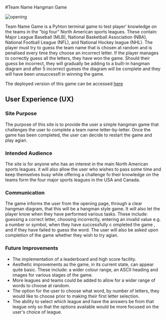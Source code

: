 #Team Name Hangman Game

![opening](https://github.com/user-attachments/assets/bba262f8-d1c2-488b-8e13-ed1ac7902dba)

Team Name Game is a Pyhton terminal game to test player' knowledge on the teams in the "big four" North American sports leagues. These contain: Major League Baseball (MLB), National Basketball Association (NBA), National Football League (NFL), and National Hockey league (NHL).
The player must try to guess the team name that is chosen at random and is penalised every time they choose an incorrect letter. If the player manages to correctly guess all the letters, they have won the game. Should their guess be incorrect, they will gradually be adding to a built-in hangman diagram and after 5 incorrect gueses the diagram will be complete and they will have been unsuccessfl in winning the game.

The deployed version of this game can be accessed [here](https://team-name-hangman-game-f7bfa00d8815.herokuapp.com/)

## User Experience (UX)

### Site Purpose

The purpose of this site is to provide the user a simple hangman game that challenges the user to complete a team name letter-by-letter. Once the game has been completed, the user can decide to restart the game and play agian.


### Intended Audience

The site is for anyone who has an interest in the main North American sports leagues. it will also allow the user who wishes to pass some time and keep themselves busy while offering a challenge fo their knowledge on the teams form the four major sports leagues in the USA and Canada.

### Communication

The game informs the user from the opening page, through a clear hangman diagram, that this will be a hangman style game. It will also let the player know when they have performed various tasks. These include: guessing a correct letter, choosing incorrectly, entering an invalid value e.g. a number or symbol, when they have successfully c ompleted the game , and if they have failed to guess the word. The user will also be asked upon completion of the game whether they wish to try agian.

### Future Improvements

* The implementation of a leaderboard and high score facility.
* Aesthetic improvements as the game, in its current state, can appear quite basic. These include: a wider colour range, an ASCII heading and images for various stages of the game.
* More leagues and teams could be added to allow for a wider range of words to choose at random.
* The option for the user to choose what word, by number of letters, they would like to choose prior to making their first letter selection.
* The ability to select which league and have the answers be from that league only so that the options available would be more focused on the user's choice of league.
